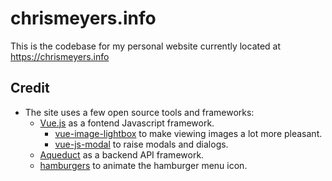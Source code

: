 # chrismeyers.info
This is the codebase for my personal website currently located at <https://chrismeyers.info>

## Credit
+ The site uses a few open source tools and frameworks:
  + [Vue.js](https://vuejs.org/) as a fontend Javascript framework.
    * [vue-image-lightbox](https://github.com/pexea12/vue-image-lightbox) to make viewing images a lot more pleasant.
    * [vue-js-modal](https://github.com/euvl/vue-js-modal) to raise modals and dialogs.
  * [Aqueduct](https://aqueduct.io/) as a backend API framework.
  * [hamburgers](https://jonsuh.com/hamburgers/) to animate the hamburger menu icon.
